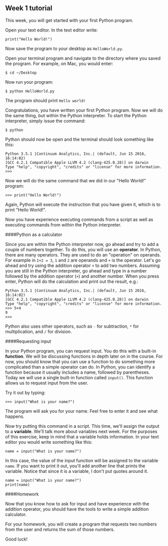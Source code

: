 ## Week 1 tutorial

This week, you will get started with your first Python program.

Open your text editor. In the text editor write:

```
print("Hello World!")
```

Now save the program to your desktop as ```HelloWorld.py```.

Open your terminal program and navigate to the directory where you saved the program. For example, on Mac, you would enter:

```
$ cd ~/Desktop
```

Now run your program:

```
$ python HelloWorld.py
```

The program should print ```Hello world!```

Congratulations, you have written your first Python program. Now we will do the same thing, but within the Python interpreter. To start the Python interpreter, simply issue the command:

```
$ python
```

Python should now be open and the terminal should look something like this:

```
Python 3.5.1 |Continuum Analytics, Inc.| (default, Jun 15 2016, 16:14:02) 
[GCC 4.2.1 Compatible Apple LLVM 4.2 (clang-425.0.28)] on darwin
Type "help", "copyright", "credits" or "license" for more information.
>>> 
```

Now we will do the same command that we did in our "Hello World!" program:

```
>>> print("Hello World!")
```

Again, Python will execute the instruction that you have given it, which is to print "Hello World!". 

Now you have experience executing commands from a script as well as executing commands from within the Python interpreter.

####Python as a calculator

Since you are within the Python interpreter now, go ahead and try to add a couple of numbers together. To do this, you will use an **operator**. In Python, there are many operators. They are used to do an "operation" on operands. For example in ```1+2 = 3```, ```1``` and ```2``` are operands and ```+``` is the operator. Let's go ahead and try using the addition operator ```+``` to add two numbers. Assuming you are still in the Python interpreter, go ahead and type in a number followed by the addition operator (```+```) and another number. When you press enter, Python will do the calculation and print out the result, e.g.:

```
Python 3.5.1 |Continuum Analytics, Inc.| (default, Jun 15 2016, 16:14:02) 
[GCC 4.2.1 Compatible Apple LLVM 4.2 (clang-425.0.28)] on darwin
Type "help", "copyright", "credits" or "license" for more information.
>>> 5+4
9
>>>
```

Python also uses other operators, such as ```-``` for subtraction, ```*``` for multiplication, and ```/``` for division.

####Requesting input

In your Python program, you can request input. You do this with a built-in **function**. We will be discussing functions in depth later on in the course. For now, you should know that you can use a function to do something more complicated than a simple operator can do. In Python, you can identify a function because it usually includes a name, followed by parentheses. Today we will use a single built-in function called ```input()```. This function allows us to request input from the user.

Try it out by typing:

```
>>> input("What is your name?")
```

The program will ask you for your name. Feel free to enter it and see what happens.

Now try putting this command in a script. This time, we'll assign the output to a **variable**. We'll talk more about variables next week. For the purposes of this exercise, keep in mind that a variable holds information. In your text editor you would write something like this:

```
name = input("What is your name?")
```

In this case, the value of the input function will be assigned to the variable ```name```. If you want to print it out, you'll add another line that prints the variable. Notice that since it is a variable, I don't put quotes around it.

```
name = input("What is your name?")
print(name)
```

####Homework

Now that you know how to ask for input and have experience with the addition operator, you should have the tools to write a simple addition calculator.

For your homework, you will create a program that requests two numbers from the user and returns the sum of those numbers.

Good luck!



